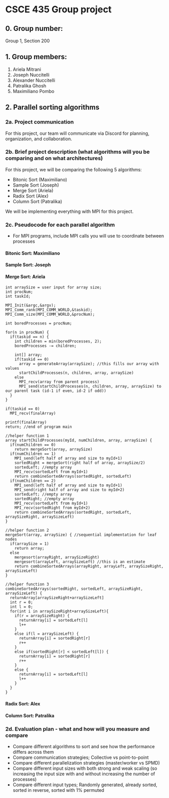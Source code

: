 # CSCE 435 Group project

## 0. Group number: 
Group 1, Section 200

## 1. Group members:
1. Ariela Mitrani
2. Joseph Nuccitelli
3. Alexander Nuccitelli
4. Patralika Ghosh
5. Maximiliano Pombo

## 2. Parallel sorting algorithms

### 2a. Project communication
For this project, our team will communicate via Discord for planning, organization, and collaboration.

### 2b. Brief project description (what algorithms will you be comparing and on what architectures)
For this project, we will be comparing the following 5 algorithms:
- Bitonic Sort (Maximiliano)
- Sample Sort (Joseph)
- Merge Sort (Ariela)
- Radix Sort (Alex)
- Column Sort (Patralika)
  
We will be implementing everything with MPI for this project.

### 2c. Pseudocode for each parallel algorithm
- For MPI programs, include MPI calls you will use to coordinate between processes
#### Bitonic Sort: Maximiliano
#### Sample Sort: Joseph
#### Merge Sort: Ariela
```
int arraySize = user input for array size;
int procNum;
int taskId;

MPI_Init(&argc,&argv);
MPI_Comm_rank(MPI_COMM_WORLD,&taskid);
MPI_Comm_size(MPI_COMM_WORLD,&procNum);

int boredProcesses = procNum;

for(n in procNum) {
  if(taskid == n) {
    int children = min(boredProcesses, 2);
    boredProcesses -= children;

    int[] array;
    if(taskid == 0)
      array = generateArray(arraySize); //this fills our array with values
      startChildProcesses(n, children, array, arraySize)
    else
      MPI_recv(array from parent process)
      MPI_send(startChildProcesses(n, children, array, arraySize) to our parent task (id-1 if even, id-2 if odd))
  }
}

if(taskid == 0)
  MPI_recv(finalArray)

printf(finalArray)
return; //end of program main

//helper function 1
array startChildProcesses(myId, numChildren, array, arraySize) {
  if(numChildren == 0)
    return mergeSort(array, arraySize)
  if(numChildren == 1)
    MPI_send(left half of array and size to myId+1)
    sortedRight = mergeSort(right half of array, arraySize/2)
    sortedLeft; //empty array
    MPI_recv(sortedLeft from myId+1)
    return combineSortedArrays(sortedRight, sortedLeft)
  if(numChildren == 2)
    MPI_send(left half of array and size to myId+1)
    MPI_send(right half of array and size to myId+2)
    sortedLeft; //empty array
    sortedRight; //empty array
    MPI_recv(sortedLeft from myId+1)
    MPI_recv(sortedRight from myId+2)
    return combineSortedArrays(sortedRight, sortedLeft, arraySizeRight, arraySizeLeft)
}

//helper function 2
mergeSort(array, arraySize) { //sequential implementation for leaf nodes
  if(arraySize = 1)
    return array;
  else
    mergesort(arrayRight, arraySizeRight)
    mergesort(arrayLeft, arraySizeLeft) //this is an estimate
    return combineSortedArrays(arrayRight, arrayLeft, arraySizeRight, arraySizeLeft)
}

//helper function 3
combineSortedArrays(sortedRight, sortedLeft, arraySizeRight, arraySizeLeft) {
  returnArray[arraySizeRight+arraySizeLeft]
  int r = 0;
  int l = 0;
  for(int i in arraySizeRight+arraySizeLeft){
    if(r = arraySizeRight) {
      returnArray[i] = sortedLeft[l]
      l++
    }
    else if(l = arraySizeLeft) {
      returnArray[i] = sortedRight[r]
      r++
    }
    else if(sortedRight[r] < sortedLeft[l]) {
      returnArray[i] = sortedRight[r]
      r++
    }
    else {
      returnArray[i] = sortedLeft[l]
      l++
    }
  }
}
```

#### Radix Sort: Alex
#### Column Sort: Patralika

### 2d. Evaluation plan - what and how will you measure and compare
- Compare different algorithms to sort and see how the performance differs across them
- Compare communication strategies; Collective vs point-to-point
- Compare different parallelization strategies (master/worker vs SPMD)
- Compare different input sizes with both strong and weak scaling (so increasing the input size with and without increasing the number of processes)
- Compare different input types; Randomly generated, already sorted, sorted in reverse, sorted with 1% permuted
